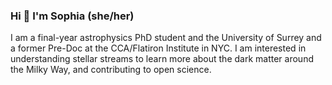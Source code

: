### Hi 👋 I'm Sophia (she/her)

I am a final-year astrophysics PhD student and the University of Surrey and a former Pre-Doc at the CCA/Flatiron Institute in NYC. I am interested in understanding stellar streams to learn more about the dark matter around the Milky Way, and contributing to open science.

<!--
**sophialilleengen/sophialilleengen** is a ✨ _special_ ✨ repository because its `README.md` (this file) appears on your GitHub profile.

Here are some ideas to get you started:

- 🔭 I’m currently working on ...
- 🌱 I’m currently learning ...
- 👯 I’m looking to collaborate on ...
- 🤔 I’m looking for help with ...
- 💬 Ask me about ...
- 📫 How to reach me: ...
- 😄 Pronouns: ...
- ⚡ Fun fact: ...
-->
